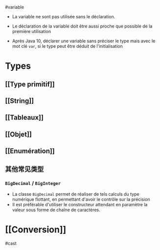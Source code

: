 #variable 

- La variable ne sont pas utilisée sans le déclaration.

- Le déclaration de la variable doit être aussi proche que possible de la première utilisation

- Après Java 10, déclarer une variable sans préciser le type mais avec le mot clé `var`, si le type peut être déduit de l'initialisation

# Types

## [[Type primitif]]

## [[String]]

## [[Tableaux]]

## [[Objet]]

## [[Enumération]]

## 其他常见类型

### `BigDecimal` / `BigInteger`

- La classe `BigDecimal` permet de réaliser de tels calculs du type numérique flottant, en permettant d'avoir le contrôle sur la précision
- Il est préférable d'utiliser le constructeur attendant en paramètre la valeur sous forme de chaîne de caractères.

# [[Conversion]]
#cast 

